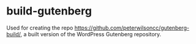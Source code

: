 # build-gutenberg

Used for creating the repo https://github.com/peterwilsoncc/gutenberg-build/, a built version of the WordPress Gutenberg repository.
